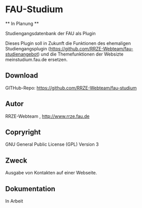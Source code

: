 # FAU-Studium

** In Planung **

Studiengangsdatenbank der FAU als Plugin

Dieses Plugin soll in Zukunft die Funktionen des ehemaligen Studiengangsplugin (https://github.com/RRZE-Webteam/fau-studienangebot) und die Themefunktionen der Websizte meinstudium.fau.de ersetzen.


## Download 

GITHub-Repo: https://github.com/RRZE-Webteam/fau-studium


## Autor 
RRZE-Webteam , http://www.rrze.fau.de

## Copryright

GNU General Public License (GPL) Version 3


## Zweck 

Ausgabe von Kontakten auf einer Webseite.


## Dokumentation

In Arbeit
